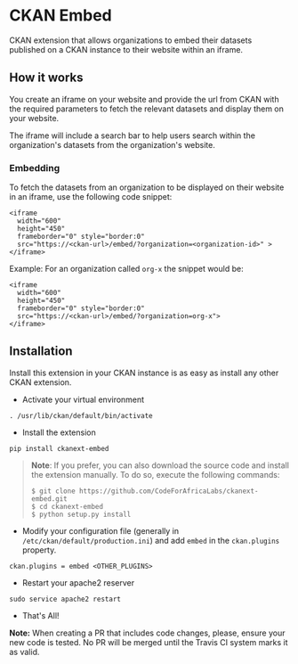 # CKAN Embed

CKAN extension that allows organizations to embed their datasets published on a CKAN instance to their website within an iframe.

## How it works

You create an iframe on your website and provide the url from CKAN with the required parameters to fetch the relevant datasets and display them on your website.

The iframe will include a search bar to help users search within the organization's datasets from the organization's website.

### Embedding

To fetch the datasets from an organization to be displayed on their website in an iframe, use the following code snippet:
```
<iframe
  width="600"
  height="450"
  frameborder="0" style="border:0"
  src="https://<ckan-url>/embed/?organization=<organization-id>" >
</iframe>
```

Example: For an organization called `org-x` the snippet would be:
```
<iframe
  width="600"
  height="450"
  frameborder="0" style="border:0"
  src="https://<ckan-url>/embed/?organization=org-x">
</iframe>
```

## Installation

Install this extension in your CKAN instance is as easy as install any other CKAN extension.

* Activate your virtual environment
```
. /usr/lib/ckan/default/bin/activate
```
* Install the extension
```
pip install ckanext-embed
```
> **Note**: If you prefer, you can also download the source code and install the extension manually. To do so, execute the following commands:
> ```
> $ git clone https://github.com/CodeForAfricaLabs/ckanext-embed.git
> $ cd ckanext-embed
> $ python setup.py install
> ```

* Modify your configuration file (generally in `/etc/ckan/default/production.ini`) and add `embed` in the `ckan.plugins` property.
```
ckan.plugins = embed <OTHER_PLUGINS>
```
* Restart your apache2 reserver
```
sudo service apache2 restart
```
* That's All!

**Note:** When creating a PR that includes code changes, please, ensure your new code is tested. No PR will be merged until the Travis CI system marks it as valid.
